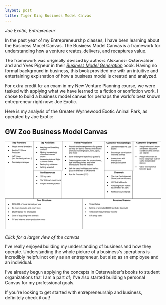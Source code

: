 ```yaml
---
layout: post
title: Tiger King Business Model Canvas
---
```

*Joe Exotic, Entrepreneur*

In the past year of my Entrepreneurship classes, I have been learning about the Business Model Canvas. The Business Model Canvas is a framework for understanding how a venture creates, delivers, and recaptures value. 

The framework was originally devised by authors Alexander Osterwalder and and Yves Pigneur in their *[Business Model Generation](https://www.amazon.com/Business-Model-Generation-Visionaries-Challengers-ebook/dp/B06X426D4F/ref=sr_1_1?dchild=1&keywords=business+model+canvas&qid=1587942801&sr=8-1)* book. Having no formal background in business, this book provided me with an intuitive and entertaining explanation of how a business model is created and analyzed.

For extra credit for an exam in my New Venture Planning course, we were tasked with applying what we have learned to a fiction or nonfiction work. I chose to build a business model canvas for perhaps the world's best known entrepreneur right now: Joe Exotic.

Here is my analysis of the Greater Wynnewood Exotic Animal Park, as operated by Joe Exotic:

## GW Zoo Business Model Canvas
[![tiger-king-bmc.png](/images/tiger-king-bmc.png)](/resources/tiger-king-bmc.pdf)

*Click for a larger view of the canvas*

I've really enjoyed building my understanding of business and how they operate. Understanding the whole picture of a business's operations is incredibly helpful not only as an entrepreneur, but also as an employee and an individual.

I've already begun applying the concepts in Osterwalder's books to student organizations that I am a part of; I've also started building a personal Canvas for my professional goals.

If you're looking to get started with entrepreneurship and business, definitely check it out!